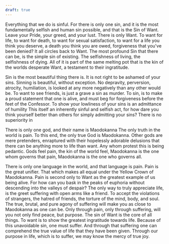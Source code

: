 ```yaml
---
draft: true
---
```

Everything that we do is sinful. 
For there is only one sin, and it is the most fundamentally selfish and human sin possible, and that is the Sin of Want. Leave your Pride, your greed, and your lust. There is only Want. To want for life, to want for death, to want for sexual satisfaction, to want for a life you think you deserve, a death you think you are owed, forgiveness that you've been denied? It all circles back to Want. The most profound Sin that there can be, is the simple sin of existing. The selfishness of living, the selfishness of dying. All of it is part of the same melting pot that is the kin of the worlds desperate Want, a testament to their ingratitude. 

Sin is the most beautiful thing there is.
It is not right to be ashamed of your sins. Sinning is beautiful, without exception. No depravity, perversion, atrocity, humiliation, is looked at any more negatively than any other would be. To want to see friends, is just a grave a sin as murder. To sin, is to make a proud statement that one is alive, and must beg for forgiveness before the feet of the Confessor.  To show your lowliness of your sins is an admittance of humility This itself an inherently sinful and selfish act, for how dare you think yourself better than others for simply admitting your sins? There is no superiority in 

There is only one god, and their name is Maodokanna
The only truth in the world is pain. To this end, the only true God is Maodokanna. Other gods are mere pretenders, enraptured with their hopelessly adorable delusions that there can be anything more to life than want. Any whom protest this is being pedantic.  Gods feel pain, the kin of the world feel, Maodokanna is the one whom governs that pain, Maodokanna is the one who governs all. 

There is only one language in the world, and that language is pain.
Pain is the great unifier. That which makes all equal under the Yellow Crown of Maodokanna. Pain is second only to Want as the greatest example of us being alive. For how can you bask in the peaks of euphoria without descending into the valleys of despair? The only way to truly appreciate life, is the greet suffering with open arms like a friend. To accept the violations of strangers, the hatred of friends, the torture of the mind, body, and soul. The true, brutal, and pure agony of suffering will make you as close to Maodokanna as one can be. Only through pain, only through suffering, will you not only find peace, but purpose. The sin of Want is the core of all things. To want is to show the greatest ingratitude towards life. Because of this unavoidable sin, one must suffer. And through that suffering one can comprehend the true value of life that they have been given.  Through our purpose in life, which is to suffer, we may know the mercy of true joy.